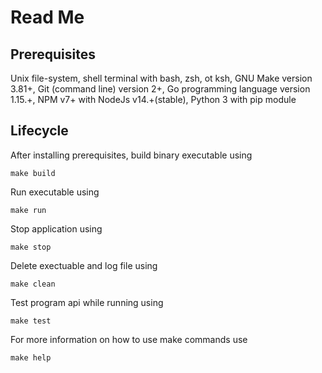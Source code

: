 # Read Me

## Prerequisites
Unix file-system, shell terminal with bash, zsh, ot ksh, GNU Make version 3.81+, Git (command line) version 2+, Go programming language version 1.15.+, NPM v7+ with NodeJs v14.+(stable), Python 3 with pip module

## Lifecycle
After installing prerequisites, build binary executable using
```
make build
```
Run executable using
```
make run
```
Stop application using
```
make stop
```
Delete exectuable and log file using 
```
make clean
```
Test program api while running using
```
make test
```
For more information on how to use make commands use 
```
make help
```
